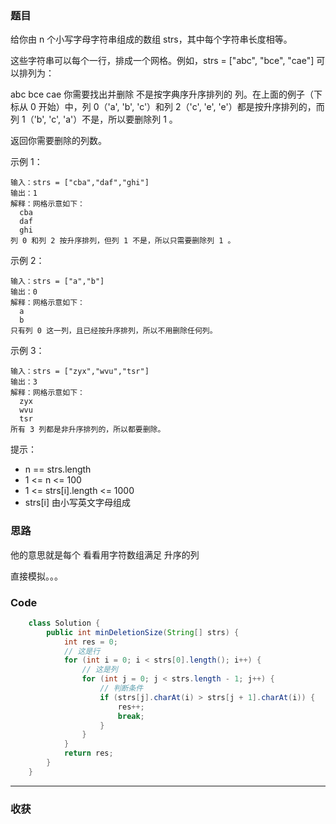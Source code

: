 ### 题目
给你由 n 个小写字母字符串组成的数组 strs，其中每个字符串长度相等。

这些字符串可以每个一行，排成一个网格。例如，strs = ["abc", "bce", "cae"] 可以排列为：

abc
bce
cae
你需要找出并删除 不是按字典序升序排列的 列。在上面的例子（下标从 0 开始）中，列 0（'a', 'b', 'c'）和列 2（'c', 'e', 'e'）都是按升序排列的，而列 1（'b', 'c', 'a'）不是，所以要删除列 1 。

返回你需要删除的列数。

示例 1：
```
输入：strs = ["cba","daf","ghi"]
输出：1
解释：网格示意如下：
  cba
  daf
  ghi
列 0 和列 2 按升序排列，但列 1 不是，所以只需要删除列 1 。
```
示例 2：
```
输入：strs = ["a","b"]
输出：0
解释：网格示意如下：
  a
  b
只有列 0 这一列，且已经按升序排列，所以不用删除任何列。
```
示例 3：
```
输入：strs = ["zyx","wvu","tsr"]
输出：3
解释：网格示意如下：
  zyx
  wvu
  tsr
所有 3 列都是非升序排列的，所以都要删除。
```

提示：

- n == strs.length
- 1 <= n <= 100
- 1 <= strs[i].length <= 1000
- strs[i] 由小写英文字母组成

### 思路

他的意思就是每个 看看用字符数组满足 升序的列 

直接模拟。。。

### Code
```java
    class Solution {
        public int minDeletionSize(String[] strs) {
            int res = 0;
            // 这是行
            for (int i = 0; i < strs[0].length(); i++) {
                // 这是列
                for (int j = 0; j < strs.length - 1; j++) {
                    // 判断条件
                    if (strs[j].charAt(i) > strs[j + 1].charAt(i)) {
                        res++;
                        break;
                    }
                }
            }
            return res;
        }
    }
```
*** 
### 收获
